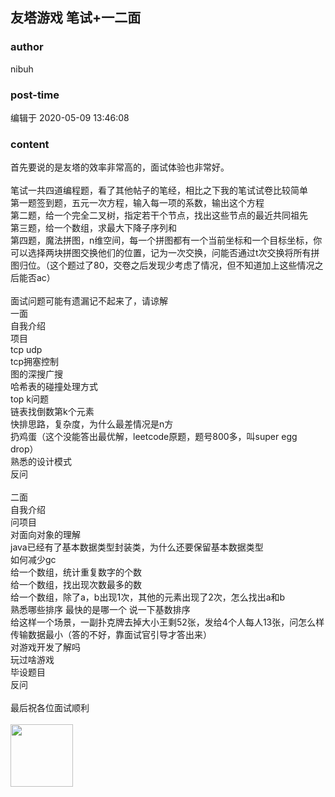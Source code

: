 ## 友塔游戏 笔试+一二面
### author 
nibuh
### post-time 

编辑于  2020-05-09 13:46:08
### content 
<div class="post-topic-des nc-post-content">
 首先要说的是友塔的效率非常高的，面试体验也非常好。
 <br/>
 <br/>
 笔试一共四道编程题，看了其他帖子的笔经，相比之下我的笔试试卷比较简单
 <br/>
 第一题签到题，五元一次方程，输入每一项的系数，输出这个方程
 <br/>
 第二题，给一个完全二叉树，指定若干个节点，找出这些节点的最近共同祖先
 <br/>
 第三题，给一个数组，求最大下降子序列和
 <br/>
 第四题，魔法拼图，n维空间，每一个拼图都有一个当前坐标和一个目标坐标，你可以选择两块拼图交换他们的位置，记为一次交换，问能否通过t次交换将所有拼图归位。（这个题过了80，交卷之后发现少考虑了情况，但不知道加上这些情况之后能否ac）
 <br/>
 <br/>
 面试问题可能有遗漏记不起来了，请谅解
 <br/>
 一面
 <br/>
 自我介绍
 <br/>
 项目
 <br/>
 tcp udp
 <br/>
 tcp拥塞控制
 <br/>
 图的深搜广搜
 <br/>
 哈希表的碰撞处理方式
 <br/>
 top k问题
 <br/>
 链表找倒数第k个元素
 <br/>
 快排思路，复杂度，为什么最差情况是n方
 <br/>
 扔鸡蛋（这个没能答出最优解，leetcode原题，题号800多，叫super egg drop）
 <br/>
 熟悉的设计模式
 <br/>
 反问
 <br/>
 <br/>
 二面
 <br/>
 自我介绍
 <br/>
 问项目
 <br/>
 对面向对象的理解
 <br/>
 java已经有了基本数据类型封装类，为什么还要保留基本数据类型
 <br/>
 如何减少gc
 <br/>
 给一个数组，统计重复数字的个数
 <br/>
 给一个数组，找出现次数最多的数
 <br/>
 给一个数组，除了a，b出现1次，其他的元素出现了2次，怎么找出a和b
 <br/>
 熟悉哪些排序 最快的是哪一个 说一下基数排序
 <br/>
 给这样一个场景，一副扑克牌去掉大小王剩52张，发给4个人每人13张，问怎么样传输数据最小（答的不好，靠面试官引导才答出来）
 <br/>
 对游戏开发了解吗
 <br/>
 玩过啥游戏
 <br/>
 毕设题目
 <br/>
 反问
 <br/>
 <br/>
 最后祝各位面试顺利
 <br/>
 <br/>
 <img alt="" data-card-emoji="[点赞]" height="100px" src="https://uploadfiles.nowcoder.com/images/20191018/468200_1571397293409_4A47A0DB6E60853DEDFCFDF08A5CA249" width="100px"/>
</div>
